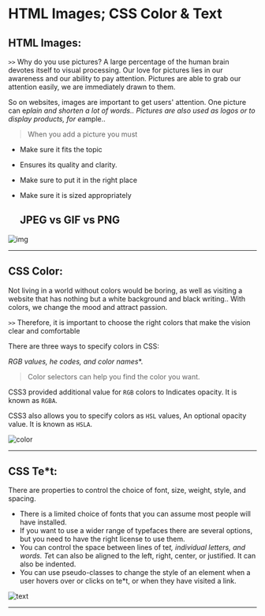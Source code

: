 # HTML Images; CSS Color & Text

## **HTML Images:**

`>>` Why do you use pictures?
A large percentage of the human brain devotes itself to visual processing. Our love for pictures lies in our awareness and our ability to pay attention. Pictures are able to grab our attention easily, we are immediately drawn to them.

So on websites, images are important to get users' attention. One picture can e*plain and shorten a lot of words..
Pictures are also used as logos or to display products, for e*ample..

>  When you add a picture you must

* Make sure it fits the topic
* Ensures its quality and clarity.
* Make sure to put it in the right place
* Make sure it is sized appropriately

  ##  JPEG vs GIF vs PNG

![img](https://ohthatphotoshop.files.wordpress.com/2015/02/image-file-size.png)


---

## **CSS Color:**

Not living in a world without colors would be boring, as well as visiting a website that has nothing but a white background and black writing..
With colors, we change the mood and attract passion.

`>>` Therefore, it is important to choose the right colors that make the vision clear and comfortable


There are three ways to specify colors in CSS:

**RGB values, he* codes, and color names**.

> Color selectors can help you find the color you want.

CSS3 provided additional value for `RGB` colors to
Indicates opacity. It is known as `RGBA`.

CSS3 also allows you to specify colors as `HSL` values,
An optional opacity value. It is known as `HSLA`.


![color](https://cdn.educba.com/academy/wp-content/uploads/2020/03/CSS-Color-Codes.jpg)

---

## **CSS Te*t:**

There are properties to control the choice of font, size, 
weight, style, and spacing.

* There is a limited choice of fonts that you can assume 
most people will have installed.
* If you want to use a wider range of typefaces there are 
several options, but you need to have the right license 
to use them.
* You can control the space between lines of te*t, 
individual letters, and words. Te*t can also be aligned 
to the left, right, center, or justified. It can also be 
indented.
* You can use pseudo-classes to change the style of an 
element when a user hovers over or clicks on te*t, or 
when they have visited a link.

![text](https://html-css-js.com/images/tiles/css-font-styles.jpg)

---
